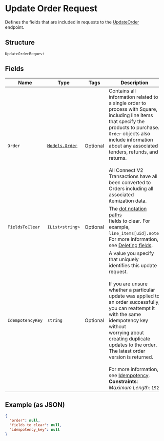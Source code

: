
# Update Order Request

Defines the fields that are included in requests to the
[UpdateOrder](../../doc/api/orders.md#update-order) endpoint.

## Structure

`UpdateOrderRequest`

## Fields

| Name | Type | Tags | Description |
|  --- | --- | --- | --- |
| `Order` | [`Models.Order`](../../doc/models/order.md) | Optional | Contains all information related to a single order to process with Square,<br>including line items that specify the products to purchase. `Order` objects also<br>include information about any associated tenders, refunds, and returns.<br><br>All Connect V2 Transactions have all been converted to Orders including all associated<br>itemization data. |
| `FieldsToClear` | `IList<string>` | Optional | The [dot notation paths](https://developer.squareup.com/docs/orders-api/manage-orders#on-dot-notation)<br>fields to clear. For example, `line_items[uid].note`.<br>For more information, see [Deleting fields](https://developer.squareup.com/docs/orders-api/manage-orders#delete-fields). |
| `IdempotencyKey` | `string` | Optional | A value you specify that uniquely identifies this update request.<br><br>If you are unsure whether a particular update was applied to an order successfully,<br>you can reattempt it with the same idempotency key without<br>worrying about creating duplicate updates to the order.<br>The latest order version is returned.<br><br>For more information, see [Idempotency](https://developer.squareup.com/docs/basics/api101/idempotency).<br>**Constraints**: *Maximum Length*: `192` |

## Example (as JSON)

```json
{
  "order": null,
  "fields_to_clear": null,
  "idempotency_key": null
}
```

